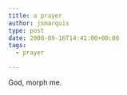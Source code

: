 ```yaml
---
title: a prayer
author: jsmarquis
type: post
date: 2008-09-16T14:41:00+00:00
tags:
  - prayer

---
```

God, morph me.